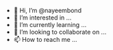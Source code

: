 - 👋 Hi, I’m @nayeembond
- 👀 I’m interested in ...
- 🌱 I’m currently learning ...
- 💞️ I’m looking to collaborate on ...
- 📫 How to reach me ...

<!---
nayeembond/nayeembond is a ✨ special ✨ repository because its `README.md` (this file) appears on your GitHub profile.
You can click the Preview link to take a look at your changes.
--->
